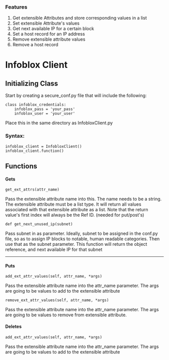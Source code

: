 ### Features

1. Get extensible Attributes  and store corresponding values in a list
2. Set extensible Attribute's values
3. Get next available IP for a certain block
4. Set a host record for an IP address
5. Remove extensible attribute values
6. Remove a host record

# Infoblox Client
## Initializing Class
Start by creating a secure_conf.py file that will include the following: 

    class infoblox_credentials:
        infoblox_pass = 'your_pass'
        infoblox_user = 'your_user'

Place this in the same directory as InfobloxClient.py

### Syntax: 

    infoblox_client = InfobloxClient()
    infoblox_client.function()


## Functions

#### Gets

`get_ext_attrs(attr_name)`

Pass the extensible attribute name into this. The name needs to be a string. The extensible attribute must be a list type. It will return all values associated with that extensible attribute as a list. 
Note that the return value's first index will always be the Ref ID. (needed for put/post's)

`def get_next_unused_ip(subnet)`

Pass subnet in as parameter. Ideally, subnet to be assigned in the conf.py file, so as to assign IP blocks to notable, human readable categories. Then use that as the subnet parameter. This function will return the object reference, and next available IP for that subnet 


------------


#### Puts
`add_ext_attr_values(self, attr_name, *args)`

Pass the extensible attribute name into the attr_name parameter. The args are going to be values to add to the extensible attribute

`remove_ext_attr_values(self, attr_name, *args)`

Pass the extensible attribute name into the attr_name parameter. The args are going to be values to remove from extensible attribute.


#### Deletes
`add_ext_attr_values(self, attr_name, *args)`

Pass the extensible attribute name into the attr_name parameter. The args are going to be values to add to the extensible attribute